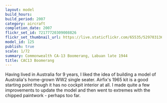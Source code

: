 ```yaml
---
layout: model
build_hours: 
build_period: 2007
category: aircraft
completion_date: 2007
flickr_set_id: 72177720309008826
flickr_set_thumbnail_url: https://live.staticflickr.com/65535/52970313686_e887c76d14_m.jpg
model_id: 125
publish: true
scale: 1/72
summary: Commonwealth CA-13 Boomerang, Labuan late 1944
title: CAC13 Boomerang
---
```


Having lived in Australia for 9 years, I liked the idea of building a model of Australia's home-grown WW2 single seater. Airfix's 1965 kit is a good starting point though it has no cockpit interior at all. I made quite a few improvements to update the model and then went to extremes with the chipped paintwork - perhaps too far. 

